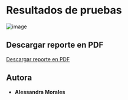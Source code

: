 # Resultados de pruebas

![image](https://github.com/user-attachments/assets/6957781b-3db7-4997-be85-ec463e72c21c)

## Descargar reporte en PDF

[Descargar reporte en PDF](./target/cucumber/Cucumber-exam-web-automat.pdf)

## Autora

* **Alessandra Morales**
